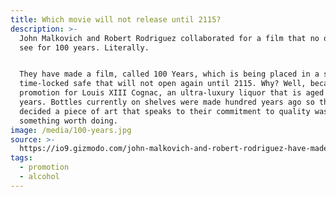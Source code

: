 ```yaml
---
title: Which movie will not release until 2115?
description: >-
  John Malkovich and Robert Rodriguez collaborated for a film that no one will
  see for 100 years. Literally.


  They have made a film, called 100 Years, which is being placed in a special
  time-locked safe that will not open again until 2115. Why? Well, because it’s
  promotion for Louis XIII Cognac, an ultra-luxury liquor that is aged 100
  years. Bottles currently on shelves were made hundred years ago so they
  decided a piece of art that speaks to their commitment to quality was
  something worth doing.
image: /media/100-years.jpg
source: >-
  https://io9.gizmodo.com/john-malkovich-and-robert-rodriguez-have-made-a-movie-n-1743390289
tags:
  - promotion
  - alcohol
---
```


